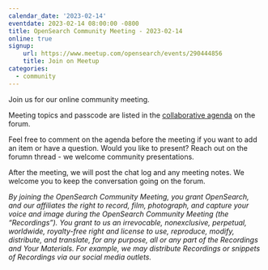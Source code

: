 ```yaml
---
calendar_date: '2023-02-14'
eventdate: 2023-02-14 08:00:00 -0800
title: OpenSearch Community Meeting - 2023-02-14
online: true
signup:
    url: https://www.meetup.com/opensearch/events/290444856
    title: Join on Meetup
categories:
  - community
---
```


Join us for our online community meeting.

Meeting topics and passcode are listed in the [collaborative agenda](https://forum.opensearch.org/t/opensearch-community-meeting-2023-0214/11894) on the forum.

Feel free to comment on the agenda before the meeting if you want to add an item or have a question. Would you like to present? Reach out on the forumn thread - we welcome community presentations. 

After the meeting, we will post the chat log and any meeting notes. We welcome you to keep the conversation going on the forum. 

*By joining the OpenSearch Community Meeting, you grant OpenSearch, and our affiliates the right to record, film, photograph, and capture your voice and image during the OpenSearch Community Meeting (the “Recordings”). You grant to us an irrevocable, nonexclusive, perpetual, worldwide, royalty-free right and license to use, reproduce, modify, distribute, and translate, for any purpose, all or any part of the Recordings and Your Materials. For example, we may distribute Recordings or snippets of Recordings via our social media outlets.*
